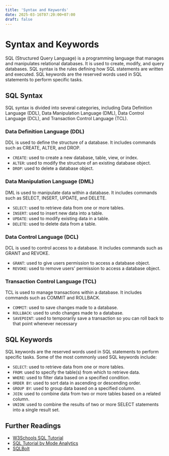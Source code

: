 ```yaml
---
title: 'Syntax and Keywords'
date: 2025-03-16T07:20:00+07:00
draft: false
---
```


# Syntax and Keywords

SQL (Structured Query Language) is a programming language that manages and manipulates relational databases. It is used to create, modify, and query databases. SQL syntax is the rules defining how SQL statements are written and executed. SQL keywords are the reserved words used in SQL statements to perform specific tasks.

## SQL Syntax

SQL syntax is divided into several categories, including Data Definition Language (DDL), Data Manipulation Language (DML), Data Control Language (DCL), and Transaction Control Language (TCL).

### Data Definition Language (DDL)

DDL is used to define the structure of a database. It includes commands such as CREATE, ALTER, and DROP.

- `CREATE`: used to create a new database, table, view, or index.
- `ALTER`: used to modify the structure of an existing database object.
- `DROP`: used to delete a database object.

### Data Manipulation Language (DML)

DML is used to manipulate data within a database. It includes commands such as SELECT, INSERT, UPDATE, and DELETE.

- `SELECT`: used to retrieve data from one or more tables.
- `INSERT`: used to insert new data into a table.
- `UPDATE`: used to modify existing data in a table.
- `DELETE`: used to delete data from a table.

### Data Control Language (DCL)

DCL is used to control access to a database. It includes commands such as GRANT and REVOKE.

- `GRANT`: used to give users permission to access a database object.
- `REVOKE`: used to remove users' permission to access a database object.

### Transaction Control Language (TCL)

TCL is used to manage transactions within a database. It includes commands such as COMMIT and ROLLBACK.

- `COMMIT`: used to save changes made to a database.
- `ROLLBACK`: used to undo changes made to a database.
- `SAVEPOINT`: used to temporarily save a transaction so you can roll back to that point whenever necessary

## SQL Keywords

SQL keywords are the reserved words used in SQL statements to perform specific tasks. Some of the most commonly used SQL keywords include:

- `SELECT`: used to retrieve data from one or more tables.
- `FROM`: used to specify the table(s) from which to retrieve data.
- `WHERE`: used to filter data based on a specified condition.
- `ORDER BY`: used to sort data in ascending or descending order.
- `GROUP BY`: used to group data based on a specified column.
- `JOIN`: used to combine data from two or more tables based on a related column.
- `UNION`: used to combine the results of two or more SELECT statements into a single result set.

## Further Readings

- [W3Schools SQL Tutorial](https://www.w3schools.com/sql/)
- [SQL Tutorial by Mode Analytics](https://mode.com/sql-tutorial/)
- [SQLBolt](https://sqlbolt.com/)
